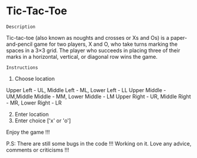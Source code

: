 # Tic-Tac-Toe

`Description`

Tic-tac-toe (also known as noughts and crosses or Xs and Os) is a paper-and-pencil game for two players, X and O, who take turns marking the spaces in a 3×3 grid. The player who succeeds in placing three of their marks in a horizontal, vertical, or diagonal row wins the game.


`Instructions`
1. Choose location

Upper Left - UL, Middle Left - ML, Lower Left - LL 
Upper Middle - UM,Middle Middle - MM, Lower Middle - LM
Upper Right - UR, Middle Right - MR, Lower Right - LR

2. Enter location
3. Enter choice ['x' or 'o']

Enjoy the game !!!

P.S: There are still some bugs in the code !!! Working on it. Love any advice, comments or criticisms !!!

